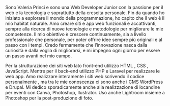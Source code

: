 Sono Valeria Princi e sono una Web Developer Junior con la passione per il web e la tecnologia e soprattutto della crescita personale.
Fin da quando ho iniziato a esplorare il mondo della programmazione, ho capito che il web è il mio habitat naturale. Amo creare siti e app web funzionali e accattivanti, sempre alla ricerca di nuove tecnologie e metodologie per migliorare le mie competenze.
Il mio obiettivo è crescere continuamente, sia a livello professionale che personale, per poter offrire idee sempre più originali e al passo con i tempi. Credo fermamente che l’innovazione nasca dalla curiosità e dalla voglia di migliorarsi, e mi impegno ogni giorno per essere un passo avanti nel mio campo.

Per la strutturazione dei siti web lato front-end utilizzo HTML , CSS , JavaScript. Mentre per il back-end utilizzo PHP e Laravel per realizzare le web app. Amo realizzare interamente i siti web scrivendo il codice personalmente , ma tra le mie conoscenza ci sono anche i CMS WordPress e Drupal. Mi dedico sporadicamente anche alla realizzazione di locandine per eventi con Canva, Photoshop, Ilustrator. Uso anche Lightroom insieme a Photoshop per la post-produzione di foto.
